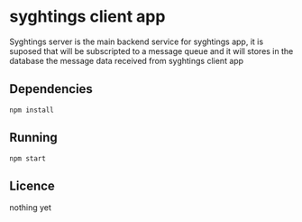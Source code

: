 # syghtings client app

Syghtings server is the main backend service for syghtings app, it is suposed that will be subscripted to a message queue and it will stores in the database the message data received from syghtings client app 

## Dependencies

`npm install`

## Running

`npm start`

## Licence

nothing yet